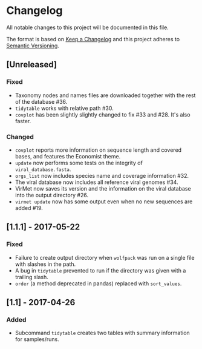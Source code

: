 # Changelog
All notable changes to this project will be documented in this file.

The format is based on [Keep a Changelog](http://keepachangelog.com/en/1.0.0/)
and this project adheres to [Semantic Versioning](http://semver.org/spec/v2.0.0.html).

## [Unreleased]
### Fixed
- Taxonomy nodes and names files are downloaded together with the rest of the database #36.
- `tidytable` works with relative path #30.
- `covplot` has been slightly slightly changed to fix #33 and #28. It's also faster.

### Changed
- `covplot` reports more information on sequence length and covered bases, and features the Economist theme.
- `update` now performs some tests on the integrity of `viral_database.fasta`.
- `orgs_list` now includes species name and coverage information #32.
- The viral database now includes all reference viral genomes #34.
- VirMet now saves its version and the information on the viral database into the output directory #26.
- `virmet update` now has some output even when no new sequences are added #19.

## [1.1.1] - 2017-05-22
### Fixed
- Failure to create output directory when `wolfpack` was run on a single file with slashes in the path.
- A bug in `tidytable` prevented to run if the directory was given with a trailing slash.
- `order` (a method deprecated in pandas) replaced with `sort_values`.

## [1.1] - 2017-04-26
### Added
- Subcommand `tidytable` creates two tables with summary information for samples/runs.
